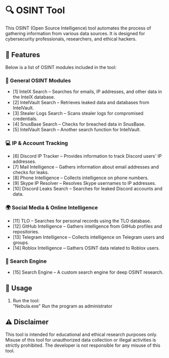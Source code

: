 # 🔍 OSINT Tool  

This OSINT (Open Source Intelligence) tool automates the process of gathering information from various data sources. It is designed for cybersecurity professionals, researchers, and ethical hackers.  

## 📌 Features  

Below is a list of OSINT modules included in the tool:  

### 🔎 General OSINT Modules  
- [1] IntelX Search – Searches for emails, IP addresses, and other data in the IntelX database.  
- [2] IntelVault Search – Retrieves leaked data and databases from IntelVault.  
- [3] Stealer Logs Search – Scans stealer logs for compromised credentials.  
- [4] SnusBase Search – Checks for breached data in SnusBase.  
- [5] IntelVault Search – Another search function for IntelVault.  

### 💻 IP & Account Tracking  
- [6] Discord IP Tracker – Provides information to track Discord users' IP addresses.  
- [7] Mail Intelligence – Gathers information about email addresses and checks for leaks.  
- [8] Phone Intelligence – Collects intelligence on phone numbers.  
- [9] Skype IP Resolver – Resolves Skype usernames to IP addresses.  
- [10] Discord Leaks Search – Searches for leaked Discord accounts and data.  

### 🌍 Social Media & Online Intelligence  
- [11] TLO – Searches for personal records using the TLO database.  
- [12] GitHub Intelligence – Gathers intelligence from GitHub profiles and repositories.  
- [13] Telegram Intelligence – Collects intelligence on Telegram users and groups.  
- [14] Roblox Intelligence – Gathers OSINT data related to Roblox users.  

### 🔎 Search Engine  
- [15] Search Engine – A custom search engine for deep OSINT research.  

## 🚀 Usage  

1. Run the tool:  
   "Nebula.exe" Run the program as administrator  

## ⚠️ Disclaimer  

This tool is intended for educational and ethical research purposes only. Misuse of this tool for unauthorized data collection or illegal activities is strictly prohibited. The developer is not responsible for any misuse of this tool.  
